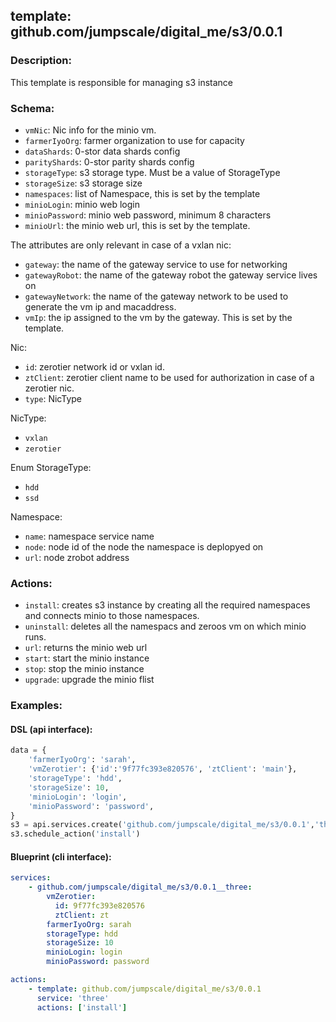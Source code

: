 ## template: github.com/jumpscale/digital_me/s3/0.0.1

### Description:
This template is responsible for managing s3 instance

### Schema:

- `vmNic`: Nic info for the minio vm.
- `farmerIyoOrg`: farmer organization to use for capacity
- `dataShards`: 0-stor data shards config
- `parityShards`: 0-stor parity shards config
- `storageType`: s3 storage type. Must be a value of StorageType
- `storageSize`: s3 storage size
- `namespaces`: list of Namespace, this is set by the template
- `minioLogin`: minio web login
- `minioPassword`: minio web password, minimum 8 characters
- `minioUrl`: the minio web url, this is set by the template.

The attributes are only relevant in case of a vxlan nic:
- `gateway`: the name of the gateway service to use for networking
- `gatewayRobot`: the name of the gateway robot the gateway service lives on
- `gatewayNetwork`: the name of the gateway network to be used to generate the vm ip and macaddress. 
- `vmIp`: the ip assigned to the vm by the gateway. This is set by the template.


Nic:
- `id`: zerotier network id or vxlan id.
- `ztClient`: zerotier client name to be used for authorization in case of a zerotier nic.
- `type`: NicType

NicType:
- `vxlan`
- `zerotier`

Enum StorageType:
- `hdd`
- `ssd`

Namespace:
- `name`: namespace service name 
- `node`: node id of the node the namespace is deplopyed on
- `url`: node zrobot address


### Actions:
- `install`: creates s3 instance by creating all the required namespaces and connects minio to those namespaces.
- `uninstall`: deletes all the namespacs and zeroos vm on which minio runs.
- `url`: returns the minio web url
- `start`: start the minio instance
- `stop`: stop the minio instance
- `upgrade`: upgrade the minio flist

### Examples:
#### DSL (api interface):
```python
data = {
    'farmerIyoOrg': 'sarah',
    'vmZerotier': {'id':'9f77fc393e820576', 'ztClient': 'main'},
    'storageType': 'hdd',
    'storageSize': 10,
    'minioLogin': 'login',
    'minioPassword': 'password',
}
s3 = api.services.create('github.com/jumpscale/digital_me/s3/0.0.1','three', data)
s3.schedule_action('install')
```

#### Blueprint (cli interface):
```yaml
services:
    - github.com/jumpscale/digital_me/s3/0.0.1__three:
        vmZerotier:
          id: 9f77fc393e820576
          ztClient: zt
        farmerIyoOrg: sarah
        storageType: hdd
        storageSize: 10
        minioLogin: login
        minioPassword: password

actions:
    - template: github.com/jumpscale/digital_me/s3/0.0.1
      service: 'three'
      actions: ['install']

```
